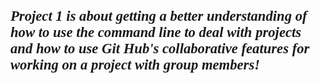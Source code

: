 <h1 style="font-family: Garamond, Baskerville; font-size:17pt; font-style:italic"> <b> Project 1 is about getting a better understanding of how to use the command line to deal with projects and how to use Git Hub's collaborative features for working on a project with group members! </b> </h1>   
